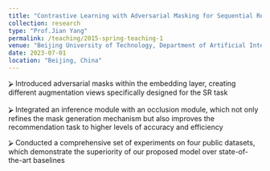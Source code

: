 ```yaml
---
title: "Contrastive Learning with Adversarial Masking for Sequential Recommendation"
collection: research
type: "Prof.Jian Yang"
permalink: /teaching/2015-spring-teaching-1
venue: "Beijing University of Technology, Department of Artificial Intelligence and Automation"
date: 2023-07-01
location: "Beijing, China"
---
```


⮚	Introduced adversarial masks within the embedding layer, creating different augmentation views specifically designed for the SR task  <br />                      
⮚	Integrated an inference module with an occlusion module, which not only refines the mask generation mechanism but also improves the recommendation task to higher levels of accuracy and efficiency <br />                                   
                                                            
⮚	Conducted a comprehensive set of experiments on four public datasets, which demonstrate the superiority of our proposed model over state-of-the-art baselines

